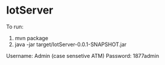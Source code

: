 # IotServer
To run:
  1. mvn package
  2. java -jar target/IotServer-0.0.1-SNAPSHOT.jar

Username: Admin (case sensetive ATM)
Password: 1877admin
